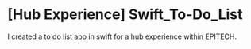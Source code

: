 # [Hub Experience] Swift_To-Do_List

I created a to do list app in swift for a hub experience within EPITECH.
